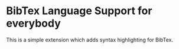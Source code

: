# BibTex Language Support for everybody

This is a simple extension which adds syntax highlighting for BibTex.